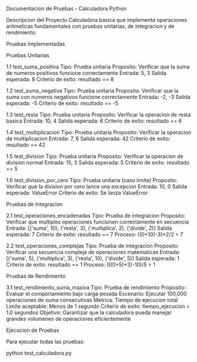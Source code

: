 Documentacion de Pruebas - Calculadora Python

Descripcion del Proyecto
Calculadora basica que implementa operaciones aritmeticas fundamentales con pruebas unitarias, de integracion y de rendimiento.

Pruebas Implementadas

Pruebas Unitarias

1.1 test_suma_positiva
Tipo: Prueba unitaria
Proposito: Verificar que la suma de numeros positivos funcione correctamente
Entrada: 5, 3
Salida esperada: 8
Criterio de exito: resultado == 8

1.2 test_suma_negativa
Tipo: Prueba unitaria
Proposito: Verificar que la suma con numeros negativos funcione correctamente
Entrada: -2, -3
Salida esperada: -5
Criterio de exito: resultado == -5

1.3 test_resta
Tipo: Prueba unitaria
Proposito: Verificar la operacion de resta basica
Entrada: 10, 4
Salida esperada: 6
Criterio de exito: resultado == 6

1.4 test_multiplicacion
Tipo: Prueba unitaria
Proposito: Verificar la operacion de multiplicacion
Entrada: 7, 6
Salida esperada: 42
Criterio de exito: resultado == 42

1.5 test_division
Tipo: Prueba unitaria
Proposito: Verificar la operacion de division normal
Entrada: 15, 3
Salida esperada: 5
Criterio de exito: resultado == 5

1.6 test_division_por_cero
Tipo: Prueba unitaria (caso limite)
Proposito: Verificar que la division por cero lance una excepcion
Entrada: 10, 0
Salida esperada: ValueError
Criterio de exito: Se lanza ValueError

Pruebas de Integracion

2.1 test_operaciones_encadenadas
Tipo: Prueba de integracion
Proposito: Verificar que multiples operaciones funcionen correctamente en secuencia
Entrada: [('suma', 10), ('resta', 3), ('multiplica', 2), ('divide', 2)]
Salida esperada: 7
Criterio de exito: resultado == 7
Proceso: ((0+10)-3)*2/2 = 7

2.2 test_operaciones_complejas
Tipo: Prueba de integracion
Proposito: Verificar una secuencia compleja de operaciones matematicas
Entrada: [('suma', 5), ('multiplica', 3), ('resta', 10), ('divide', 5)]
Salida esperada: 1
Criterio de exito: resultado == 1
Proceso: (((0+5)*3)-10)/5 = 1

Pruebas de Rendimiento

3.1 test_rendimiento_suma_masiva
Tipo: Prueba de rendimiento
Proposito: Evaluar el comportamiento bajo carga pesada
Escenario: Ejecutar 100,000 operaciones de suma consecutivas
Metrica: Tiempo de ejecucion total
Limite aceptable: Menos de 1 segundo
Criterio de exito: tiempo_ejecucion < 1.0 segundos
Objetivo: Garantizar que la calculadora pueda manejar grandes volumenes de operaciones eficientemente

Ejecucion de Pruebas

Para ejecutar todas las pruebas:

python test_calculadora.py

